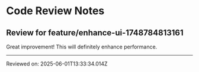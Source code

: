 # Code Review Notes

## Review for feature/enhance-ui-1748784813161

Great improvement! This will definitely enhance performance.

---
Reviewed on: 2025-06-01T13:33:34.014Z